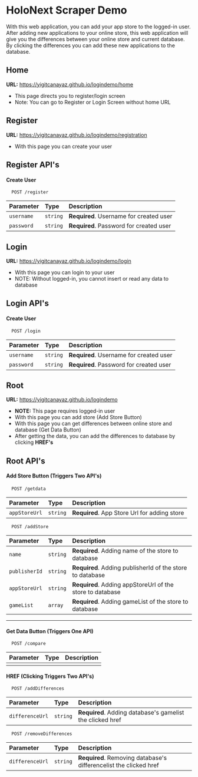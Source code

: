 
# HoloNext Scraper Demo

With this web application, you can add your app store to the logged-in user. After adding new applications to your online store, this web application will give you the differences between your online store and current database. By clicking the differences you can add these new applications to the database.



## Home

**URL:** https://yigitcanayaz.github.io/logindemo/home

- This page directs you to register/login screen
- Note: You can go to Register or Login Screen without home URL


## Register

**URL:** https://yigitcanayaz.github.io/logindemo/registration

- With this page you can create your user

## Register API's

#### Create User

```http
  POST /register
```

| Parameter | Type     | Description                |
| :-------- | :------- | :------------------------- |
| `username` | `string` | **Required**. Username for created user |
| `password` | `string` | **Required**. Password for created user |


## Login

**URL:** https://yigitcanayaz.github.io/logindemo/login

- With this page you can login to your user
- NOTE: Without logged-in, you cannot insert or read any data to database

## Login API's

#### Create User

```http
  POST /login
```

| Parameter | Type     | Description                |
| :-------- | :------- | :------------------------- |
| `username` | `string` | **Required**. Username for created user |
| `password` | `string` | **Required**. Password for created user |

## Root

**URL:** https://yigitcanayaz.github.io/logindemo

- **NOTE:** This page requires logged-in user
- With this page you can add store (Add Store Button)
- With this page you can get differences between online store and database (Get Data Button)
- After getting the data, you can add the differences to database by clicking **HREF's**

## Root API's

#### Add Store Button (Triggers Two API's)

####

```http
  POST /getdata
```

| Parameter | Type     | Description                |
| :-------- | :------- | :------------------------- |
| `appStoreUrl` | `string` | **Required**. App Store Url for adding store |

```http
  POST /addStore
```

| Parameter | Type     | Description                |
| :-------- | :------- | :------------------------- |
| `name` | `string` | **Required**. Adding name of the store to database |
| `publisherId` | `string` | **Required**. Adding publisherId of the store to database |
| `appStoreUrl` | `string` | **Required**. Adding appStoreUrl of the store to database |
| `gameList` | `array` | **Required**. Adding gameList of the store to database |

---

#### Get Data Button (Triggers One API)

```http
  POST /compare
```

| Parameter | Type     | Description                |
| :-------- | :------- | :------------------------- |
|  |  |  |

#### HREF (Clicking Triggers Two API's)


```http
  POST /addDifferences
```

| Parameter | Type     | Description                |
| :-------- | :------- | :------------------------- |
| `differenceUrl` | `string` | **Required**. Adding database's gamelist the clicked href |

```http
  POST /removeDifferences
```

| Parameter | Type     | Description                |
| :-------- | :------- | :------------------------- |
| `differenceUrl` | `string` | **Required**. Removing database's differencelist the clicked href |










  
